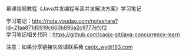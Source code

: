 慕课视频教程《Java并发编程与高并发解决方案》学习笔记

学习笔记：http://note.youdao.com/noteshare?id=21aa871d0919c660b896a2c9777efcf2  
学习笔记相关代码：https://github.com/caojx-git/java-concurrency-learn  

注意：如果分享链接失效请联系我 caojx_wy@163.com
